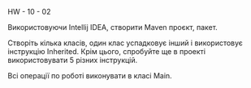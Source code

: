 HW - 10 - 02

Використовуючи Intellij IDEA, створити Maven проєкт, пакет.

Створіть кілька класів, один клас успадковує інший і використовує інструкцію Inherited. Крім цього, спробуйте ще в проекті використовувати 5 різних інструкцій.

Всі операції по роботі виконувати в класі Main.
